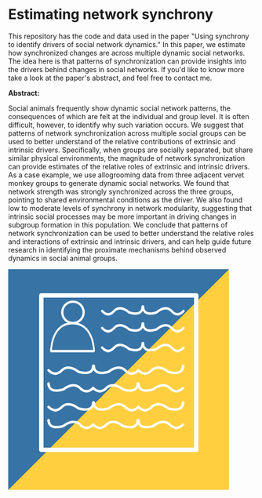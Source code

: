 # Estimating network synchrony

This repository has the code and data used in the paper "Using synchrony to identify drivers of social network dynamics." In this paper, we estimate how synchronized changes are across multiple dynamic social networks. The idea here is that patterns of synchronization can provide insights into the drivers behind changes in social networks. If you'd like to know more take a look at the paper's abstract, and feel free to contact me.


**Abstract:**

   Social animals frequently show dynamic social network patterns, the consequences of which are felt at the individual and group level. It is often difficult, however, to identify why such variation occurs. We suggest that patterns of network synchronization across multiple social groups can be used to better understand of the relative contributions of extrinsic and intrinsic drivers. Specifically, when groups are socially separated, but share similar physical environments, the magnitude of network synchronization can provide estimates of the relative roles of extrinsic and intrinsic drivers. As a case example, we use allogrooming data from three adjacent vervet monkey groups to generate dynamic social networks. We found that network strength was strongly synchronized across the three groups, pointing to shared environmental conditions as the driver. We also found low to moderate levels of synchrony in network modularity, suggesting that intrinsic social processes may be more important in driving changes in subgroup formation in this population. We conclude that patterns of network synchronization can be used to better understand the relative roles and interactions of extrinsic and intrinsic drivers, and can help guide future research in identifying the proximate mechanisms behind observed dynamics in social animal groups.
   
![synch Dag](https://raw.githubusercontent.com/Descent098/ezcv/master/.github/logo.png)
